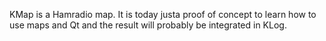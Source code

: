 KMap is a Hamradio map.
It is today justa  proof of concept to learn how to use maps and Qt and the result will probably be integrated in KLog.


